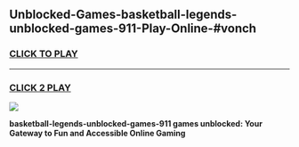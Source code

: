 
## Unblocked-Games-basketball-legends-unblocked-games-911-Play-Online-#vonch
<h3>
<a href="https://premium.freeplayer.one?title=basketball-legends-unblocked-games-911&ref=27F">CLICK TO PLAY</a></h3>
<hr>

<h3>
<a href="https://premium.freeplayer.one?title=basketball-legends-unblocked-games-911&ref=27F">CLICK 2 PLAY</a>
  
</h3>

<a href="https://premium.freeplayer.one?title=basketball-legends-unblocked-games-911&ref=27F"><img src="https://clearcache.store/games.png"></a>


**basketball-legends-unblocked-games-911 games unblocked: Your Gateway to Fun and Accessible Online Gaming**

